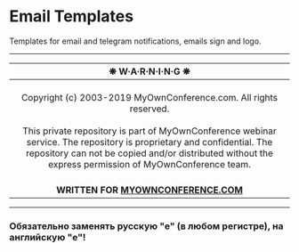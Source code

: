# Email Templates

Templates for email and telegram notifications, emails sign and logo.

---

| ❋ W·A·R·N·I·N·G ❋ |
|:-:|
| <br/>Copyright (c) 2003-2019 MyOwnConference.com. All rights reserved.<br/><br/>This private repository is part of MyOwnConference webinar service. The repository is proprietary and confidential. The repository can not be copied and/or distributed without the express permission of MyOwnConference team.<br/><br/> |
| **WRITTEN FOR [MYOWNCONFERENCE.COM](https://myownconference.com)** |

---

### Обязательно заменять русскую "е" (в любом регистре), на английскую "e"!